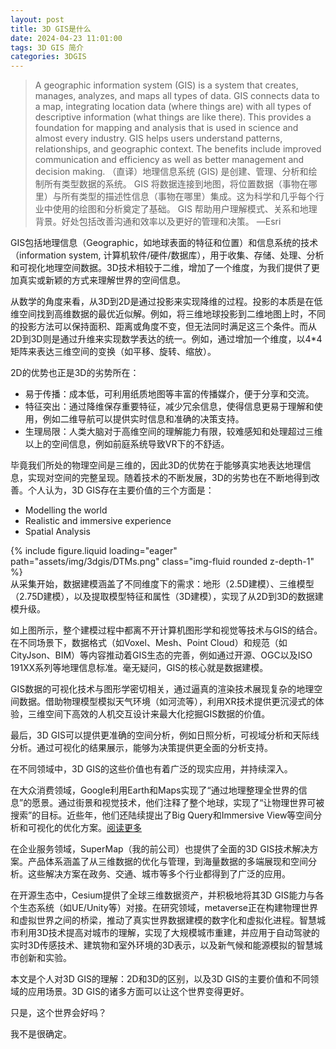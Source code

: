 ```yaml
---
layout: post
title: 3D GIS是什么
date: 2024-04-23 11:01:00
tags: 3D GIS 简介
categories: 3DGIS
---
```


> A geographic information system (GIS) is a system that creates, manages, analyzes, and maps all types of data. GIS connects data to a map, integrating location data (where things are) with all types of descriptive information (what things are like there). This provides a foundation for mapping and analysis that is used in science and almost every industry. GIS helps users understand patterns, relationships, and geographic context. The benefits include improved communication and efficiency as well as better management and decision making.
> （直译）地理信息系统 (GIS) 是创建、管理、分析和绘制所有类型数据的系统。 GIS 将数据连接到地图，将位置数据（事物在哪里）与所有类型的描述性信息（事物在哪里）集成。这为科学和几乎每个行业中使用的绘图和分析奠定了基础。 GIS 帮助用户理解模式、关系和地理背景。好处包括改善沟通和效率以及更好的管理和决策。
> —Esri

GIS包括地理信息（Geographic，如地球表面的特征和位置）和信息系统的技术（information system, 计算机软件/硬件/数据库），用于收集、存储、处理、分析和可视化地理空间数据。3D技术相较于二维，增加了一个维度，为我们提供了更加真实或新颖的方式来理解世界的空间信息。

从数学的角度来看，从3D到2D是通过投影来实现降维的过程。投影的本质是在低维空间找到高维数据的最优近似解。例如，将三维地球投影到二维地图上时，不同的投影方法可以保持面积、距离或角度不变，但无法同时满足这三个条件。而从2D到3D则是通过升维来实现数学表达的统一。例如，通过增加一个维度，以4\*4矩阵来表达三维空间的变换（如平移、旋转、缩放）。

2D的优势也正是3D的劣势所在：

- 易于传播：成本低，可利用纸质地图等丰富的传播媒介，便于分享和交流。
- 特征突出：通过降维保存重要特征，减少冗余信息，使得信息更易于理解和使用，例如二维导航可以提供实时信息和准确的决策支持。
- 生理局限：人类大脑对于高维空间的理解能力有限，较难感知和处理超过三维以上的空间信息，例如前庭系统导致VR下的不舒适。

毕竟我们所处的物理空间是三维的，因此3D的优势在于能够真实地表达地理信息，实现对空间的完整呈现。随着技术的不断发展，3D的劣势也在不断地得到改善。个人认为，3D GIS存在主要价值的三个方面是：

- Modelling the world
- Realistic and immersive experience
- Spatial Analysis

<div class="row mt-3">
    <div class="col-sm mt-3 mt-md-0">
        {% include figure.liquid loading="eager" path="assets/img/3dgis/DTMs.png" class="img-fluid rounded z-depth-1" %}
    </div>
</div>
<div class="caption">
    从采集开始，数据建模涵盖了不同维度下的需求：地形（2.5D建模）、三维模型（2.75D建模），以及提取模型特征和属性（3D建模），实现了从2D到3D的数据建模升级。
</div>

如上图所示，整个建模过程中都离不开计算机图形学和视觉等技术与GIS的结合。在不同场景下，数据格式（如Voxel、Mesh、Point Cloud）和规范（如CityJson、BIM）等内容推动着GIS生态的完善，例如通过开源、OGC以及ISO 191XX系列等地理信息标准。毫无疑问，GIS的核心就是数据建模。

GIS数据的可视化技术与图形学密切相关，通过逼真的渲染技术展现复杂的地理空间数据。借助物理模型模拟天气环境（如河流等），利用XR技术提供更沉浸式的体验，三维空间下高效的人机交互设计来最大化挖掘GIS数据的价值。

最后，3D GIS可以提供更准确的空间分析，例如日照分析，可视域分析和天际线分析。通过可视化的结果展示，能够为决策提供更全面的分析支持。

在不同领域中，3D GIS的这些价值也有着广泛的现实应用，并持续深入。

在大众消费领域，Google利用Earth和Maps实现了“通过地理整理全世界的信息”的愿景。通过街景和视觉技术，他们注释了整个地球，实现了“让物理世界可被搜索”的目标。近些年，他们还陆续提出了Big Query和Immersive View等空间分析和可视化的优化方案。[阅读更多](https://mp.weixin.qq.com/s/tn71F425_KvmiuJRslbHBQ)

在企业服务领域，SuperMap（我的前公司）也提供了全面的3D GIS技术解决方案。产品体系涵盖了从三维数据的优化与管理，到海量数据的多端展现和空间分析。这些解决方案在政务、交通、城市等多个行业都得到了广泛的应用。

在开源生态中，Cesium提供了全球三维数据资产，并积极地将其3D GIS能力与各个生态系统（如UE/Unity等）对接。在研究领域，metaverse正在构建物理世界和虚拟世界之间的桥梁，推动了真实世界数据建模的数字化和虚拟化进程。智慧城市利用3D技术提高对城市的理解，实现了大规模城市重建，并应用于自动驾驶的实时3D传感技术、建筑物和室外环境的3D表示，以及新气候和能源模拟的智慧城市创新和实验。

本文是个人对3D GIS的理解：2D和3D的区别，以及3D GIS的主要价值和不同领域的应用场景。3D GIS的诸多方面可以让这个世界变得更好。

只是，这个世界会好吗？

我不是很确定。
